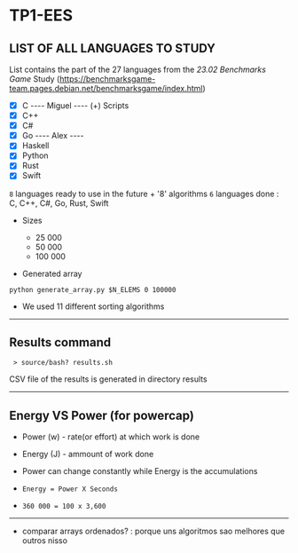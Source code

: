 # TP1-EES

## LIST OF ALL LANGUAGES TO STUDY

List contains the part of the 27 languages from the *23.02 Benchmarks Game* Study (https://benchmarksgame-team.pages.debian.net/benchmarksgame/index.html)

- [X] C ---- Miguel ---- (+) Scripts
- [X] C++ 
- [X] C#
- [X] Go ---- Alex ----
- [X] Haskell 
- [X] Python
- [X] Rust
- [X] Swift

`8` languages ready to use in the future + '8' algorithms
`6` languages done : C, C++, C#, Go, Rust, Swift


- Sizes

  - 25 000
  - 50 000
  - 100 000

- Generated array

`python generate_array.py $N_ELEMS 0 100000`


- We used 11 different sorting algorithms


------------

## Results command

```  > source/bash? results.sh ```

CSV file of the results is generated in directory results




---------------


## Energy VS Power (for powercap)


- Power (w) - rate(or effort) at which work is done  
- Energy (J) - ammount of work done
- Power can change constantly while Energy is the accumulations

- `Energy = Power X Seconds ` 


- `360 000 = 100 x 3,600`


--------------


- comparar arrays ordenados? : porque uns algoritmos sao melhores que outros nisso



